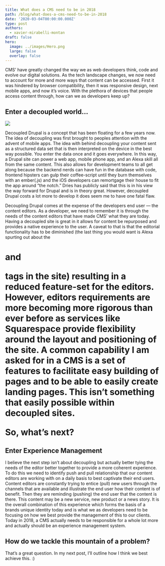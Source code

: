 ```yaml
---
title: What does a CMS need to be in 2018
path: /blog/what-does-a-cms-need-to-be-in-2018
date: '2020-03-04T00:00:00.000Z'
type: post
authors:
  - xavier-mirabelli-montan
draft: false
hero:
  image: ../images/Hero.png
  large: false
  overlay: false
---
```


CMS’ have greatly changed the way we as web developers think, code and evolve our digital solutions. As the tech landscape changes, we now need to account for more and more ways that content can be accessed. First it was hindered by browser compatibility, then it was responsive design, next mobile apps, and now it’s voice. With the plethora of devices that people access content through, how can we as developers keep up?

## Enter a decoupled world…

![](https://cdn-images-1.medium.com/max/2000/1*3UBymtUfg8NRC-qmdUT1iQ.png)

Decoupled Drupal is a concept that has been floating for a few years now. The idea of decoupling was first brought to peoples attention with the advent of mobile apps. The idea with behind decoupling your content sent as a structured data set that is then interpreted on the device in the best way possible. You enter the data once and it goes everywhere. In this way, a Drupal site can power a web app, mobile phone app, and an Alexa skill all from the same content. This also allows for development teams to all get along because the backend nerds can have fun in the database with code, frontend hipsters can gulp their coffee-script until they burn themselves with an ember(.js) and the iOS developers can remortgage their house to fit the app around “the notch.” Dries has publicly said that this is in his view the way forward for Drupal and is in theory great. However, decoupled Drupal costs a lot more to develop it does seem me to have one fatal flaw.

Decoupling Drupal comes at the expense of the developers end user — the content editors. As a developer, we need to remember it is through the needs of the content editors that have made CMS’ what they are today. Having a decoupled site is great in it allows for content be repurposed and provides a native experience to the user. A caveat to that is that the editorial functionality has to be diminished (the last thing you would want is Alexa spurting out about the <h1> and <p> tags in the site) resulting in a reduced feature-set for the editors. However, editors requirements are more becoming more rigorous than ever before as services like Squarespace provide flexibility around the layout and positioning of the site. A common capability I am asked for in a CMS is a set of features to facilitate easy building of pages and to be able to easily create landing pages. This isn’t something that easily possible within decoupled sites.

So, what’s next?

## Enter Experience Management

I believe the next step isn’t about decoupling but actually better tying the needs of the editor better together to provide a more coherent experience. To do this we need to identify push and pull relationship that our content editors are working with on a daily basis to best captivate their end users. Content editors are constantly trying to entice (pull) new users through the channels that are available and illustrate the end user how their content is of benefit. Then they are reminding (pushing) the end user that the content is there. This content may be a new service, new product or a news story. It is the overall combination of this experience which forms the basis of a brands unique identity today and is what we as developers need to be focusing on how we best provide the management of this to our clients. Today in 2018, a CMS actually needs to be responsible for a whole lot more and actually should be an experience management system.

## How do we tackle this mountain of a problem?

That’s a great question. In my next post, I’ll outline how I think we best achieve this. :)
